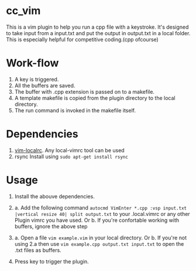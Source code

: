 # cc_vim
This is a vim plugin to help you run a cpp file with a keystroke. It's designed to take input from a input.txt and put the output in output.txt in a local folder.
This is especially helpful for competitive coding.(cpp ofcourse)

# Work-flow
1. A key is triggered.
2. All the buffers are saved.
3. The buffer with .cpp extension is passed on to a makefile.
4. A template makefile is copied from the plugin directory to the local directory.
5. The run command is invoked in the makefile itself.

# Dependencies
1. [vim-localrc](https://github.com/thinca/vim-localrc).
   Any local-vimrc tool can be used
2. rsync
   Install using `sudo apt-get install rsync`

# Usage
1. Install the abouve dependencies.

2. a. Add the following command 
    `autocmd VimEnter *.cpp :vsp input.txt |vertical resize 40| split output.txt`
    to your .local.vimrc or any other Plugin vimrc you have used.
    Or
    b. If you're confortable working with buffers, ignore the above step
3. a. Open a file `vim example.vim` in your local directory.
   Or
   b. If you're not using 2.a then use `vim example.cpp output.txt input.txt` to open the .txt files as buffers.
  
4. Press <F-9> key to trigger the plugin.
